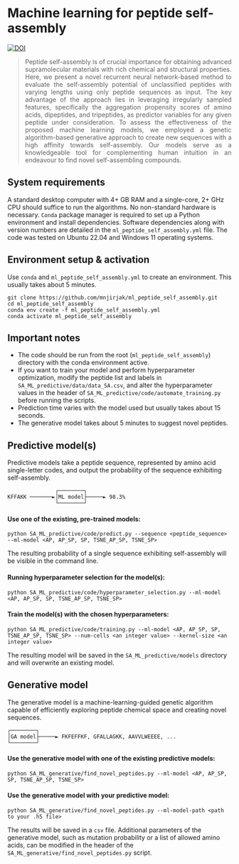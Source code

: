 # Machine learning for peptide self-assembly
[![DOI](https://zenodo.org/badge/861589296.svg)](https://doi.org/10.5281/zenodo.13847868)
> <div align="justify">Peptide self-assembly is of crucial importance for obtaining advanced supramolecular materials with rich chemical and structural properties. Here, we present a novel recurrent neural network-based method to evaluate the self-assembly potential of unclassified peptides with varying lengths using only peptide sequences as input. The key advantage of the approach lies in leveraging irregularly sampled features, specifically the aggregation propensity scores of amino acids, dipeptides, and tripeptides, as predictor variables for any given peptide under consideration. To assess the effectiveness of the proposed machine learning models, we employed a genetic algorithm-based generative approach to create new sequences with a high affinity towards self-assembly. Our models serve as a knowledgeable tool for complementing human intuition in an endeavour to find novel self-assembling compounds.</div>

## System requirements
A standard desktop computer with 4+ GB RAM and a single-core, 2+ GHz CPU should suffice to run the algorithms. No non-standard hardware is necessary. `Conda` package manager is required to set up a Python environment and install dependencies. Software dependencies along with version numbers are detailed in the ```ml_peptide_self_assembly.yml``` file. The code was tested on Ubuntu 22.04 and Windows 11 operating systems.

## Environment setup &amp; activation
Use `conda` and `ml_peptide_self_assembly.yml` to create an environment. This usually takes about 5 minutes.

    git clone https://github.com/mnjirjak/ml_peptide_self_assembly.git
    cd ml_peptide_self_assembly
    conda env create -f ml_peptide_self_assembly.yml
    conda activate ml_peptide_self_assembly

## Important notes
- The code should be run from the root (```ml_peptide_self_assembly```) directory with the conda environment active.
- If you want to train your model and perform hyperparameter optimization, modify the peptide list and labels in ```SA_ML_predictive/data/data_SA.csv```, and alter the hyperparameter values in the header of ```SA_ML_predictive/code/automate_training.py``` before running the scripts.
- Prediction time varies with the model used but usually takes about 15 seconds.
- The generative model takes about 5 minutes to suggest novel peptides.

## Predictive model(s)
Predictive models take a peptide sequence, represented by amino acid single-letter codes, and output the probability of the sequence exhibiting self-assembly.

                   ┌────────┐
    KFFAKK ───────►│ML model├─────► 98.3%
                   └────────┘

#### Use one of the existing, pre-trained models:

    python SA_ML_predictive/code/predict.py --sequence <peptide_sequence> --ml-model <AP, AP_SP, SP, TSNE_AP_SP, TSNE_SP>

The resulting probability of a single sequence exhibiting self-assembly will be visible in the command line.

#### Running hyperparameter selection for the model(s):

    python SA_ML_predictive/code/hyperparameter_selection.py --ml-model <AP, AP_SP, SP, TSNE_AP_SP, TSNE_SP>

#### Train the model(s) with the chosen hyperparameters:

    python SA_ML_predictive/code/training.py --ml-model <AP, AP_SP, SP, TSNE_AP_SP, TSNE_SP> --num-cells <an integer value> --kernel-size <an integer value>

The resulting model will be saved in the ```SA_ML_predictive/models``` directory and will overwrite an existing model.

## Generative model
The generative model is a machine-learning-guided genetic algorithm capable of efficiently exploring peptide chemical space and creating novel sequences.

    ┌────────┐
    │GA model├─────► FKFEFFKF, GFALLAGKK, AAVVLWEEEE, ...
    └────────┘

#### Use the generative model with one of the existing predictive models:

    python SA_ML_generative/find_novel_peptides.py --ml-model <AP, AP_SP, SP, TSNE_AP_SP, TSNE_SP>

#### Use the generative model with your predictive model:

    python SA_ML_generative/find_novel_peptides.py --ml-model-path <path to your .h5 file>

The results will be saved in a ```csv``` file. Additional parameters of the generative model, such as mutation probability or a list of allowed amino acids, can be modified in the header of the ```SA_ML_generative/find_novel_peptides.py``` script.
